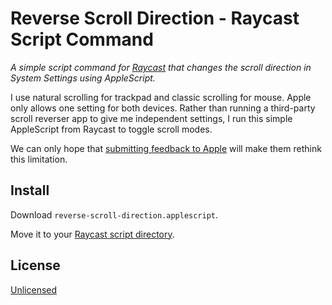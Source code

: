 # Reverse Scroll Direction - Raycast Script Command

_A simple script command for [Raycast](https://www.raycast.com) that changes the scroll direction in System Settings using AppleScript._

I use natural scrolling for trackpad and classic scrolling for mouse. Apple only allows one setting for both devices. Rather than running a third-party scroll reverser app to give me independent settings, I run this simple AppleScript from Raycast to toggle scroll modes.

We can only hope that [submitting feedback to Apple](https://www.apple.com/feedback/) will make them rethink this limitation.

## Install

Download `reverse-scroll-direction.applescript`.

Move it to your [Raycast script directory](https://github.com/raycast/script-commands#install-script-commands-from-this-repository).

## License

[Unlicensed](./LICENSE)
